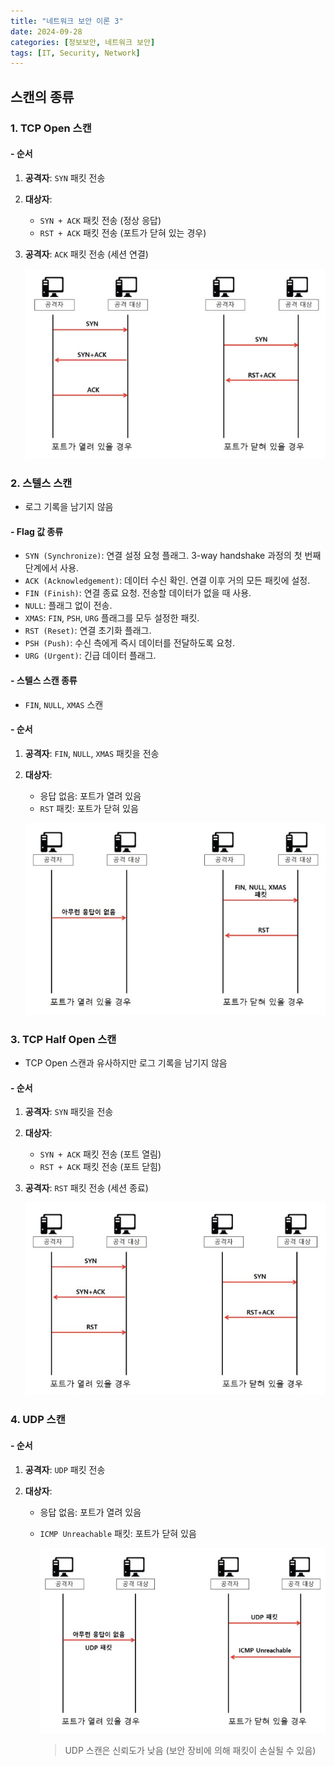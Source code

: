 ```yaml
---
title: "네트워크 보안 이론 3"
date: 2024-09-28
categories: [정보보안, 네트워크 보안]
tags: [IT, Security, Network]
---
```


## 스캔의 종류

### 1. **TCP Open 스캔**

#### - 순서

1. **공격자**: `SYN` 패킷 전송
2. **대상자**:
   - `SYN + ACK` 패킷 전송 (정상 응답)
   - `RST + ACK` 패킷 전송 (포트가 닫혀 있는 경우)
3. **공격자**: `ACK` 패킷 전송 (세션 연결)

   ![](assets/img/정보보안/이론/2-1.jpg)

### 2. **스텔스 스캔**

- 로그 기록을 남기지 않음

#### - Flag 값 종류

- `SYN (Synchronize)`: 연결 설정 요청 플래그. 3-way handshake 과정의 첫 번째 단계에서 사용.
- `ACK (Acknowledgement)`: 데이터 수신 확인. 연결 이후 거의 모든 패킷에 설정.
- `FIN (Finish)`: 연결 종료 요청. 전송할 데이터가 없을 때 사용.
- `NULL`: 플래그 없이 전송.
- `XMAS`: `FIN`, `PSH`, `URG` 플래그를 모두 설정한 패킷.
- `RST (Reset)`: 연결 초기화 플래그.
- `PSH (Push)`: 수신 측에게 즉시 데이터를 전달하도록 요청.
- `URG (Urgent)`: 긴급 데이터 플래그.

#### - 스텔스 스캔 종류

- `FIN`, `NULL`, `XMAS` 스캔

#### - 순서

1. **공격자**: `FIN`, `NULL`, `XMAS` 패킷을 전송
2. **대상자**:

   - 응답 없음: 포트가 열려 있음
   - `RST` 패킷: 포트가 닫혀 있음

   ![](assets/img/정보보안/이론/2-2.jpg)

### 3. **TCP Half Open 스캔**

- TCP Open 스캔과 유사하지만 로그 기록을 남기지 않음

#### - 순서

1. **공격자**: `SYN` 패킷을 전송
2. **대상자**:
   - `SYN + ACK` 패킷 전송 (포트 열림)
   - `RST + ACK` 패킷 전송 (포트 닫힘)
3. **공격자**: `RST` 패킷 전송 (세션 종료)

   ![](assets/img/정보보안/이론/2-3.jpg)

### 4. **UDP 스캔**

#### - 순서

1. **공격자**: `UDP` 패킷 전송
2. **대상자**:

   - 응답 없음: 포트가 열려 있음
   - `ICMP Unreachable` 패킷: 포트가 닫혀 있음

     ![](assets/img/정보보안/이론/2-4.jpg)

     > UDP 스캔은 신뢰도가 낮음 (보안 장비에 의해 패킷이 손실될 수 있음)
